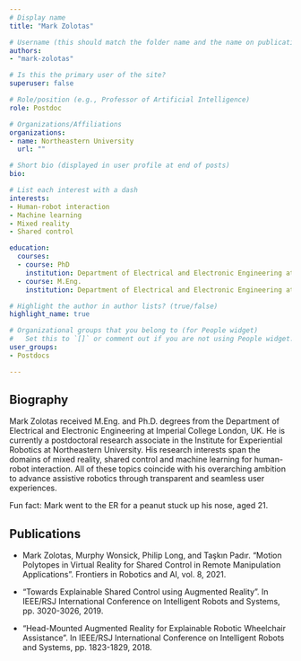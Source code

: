```yaml
---
# Display name
title: "Mark Zolotas"

# Username (this should match the folder name and the name on publications)
authors:
- "mark-zolotas"

# Is this the primary user of the site?
superuser: false

# Role/position (e.g., Professor of Artificial Intelligence)
role: Postdoc

# Organizations/Affiliations
organizations:
- name: Northeastern University
  url: ""

# Short bio (displayed in user profile at end of posts)
bio:

# List each interest with a dash
interests:
- Human-robot interaction
- Machine learning
- Mixed reality
- Shared control

education:
  courses:
  - course: PhD
    institution: Department of Electrical and Electronic Engineering at Imperial College London, UK
  - course: M.Eng.
    institution: Department of Electrical and Electronic Engineering at Imperial College London, UK

# Highlight the author in author lists? (true/false)
highlight_name: true

# Organizational groups that you belong to (for People widget)
#   Set this to `[]` or comment out if you are not using People widget.
user_groups:
- Postdocs

---
```


## Biography

Mark Zolotas received M.Eng. and Ph.D. degrees from the Department of Electrical and Electronic Engineering at Imperial College London, UK. He is currently a postdoctoral research associate in the Institute for Experiential Robotics at Northeastern University. His research interests span the domains of mixed reality, shared control and machine learning for human-robot interaction. All of these topics coincide with his overarching ambition to advance assistive robotics through transparent and seamless user experiences.

Fun fact: Mark went to the ER for a peanut stuck up his nose, aged 21.

## Publications

- Mark Zolotas, Murphy Wonsick, Philip Long, and Taşkın Padır. “Motion Polytopes in Virtual Reality for Shared
Control in Remote Manipulation Applications”. Frontiers in Robotics and AI, vol. 8, 2021.

- “Towards Explainable Shared Control using Augmented Reality”. In IEEE/RSJ
International Conference on Intelligent Robots and Systems, pp. 3020-3026, 2019.

- “Head-Mounted Augmented Reality for Explainable Robotic
Wheelchair Assistance”. In IEEE/RSJ International Conference on Intelligent Robots and Systems, pp. 1823-1829, 2018.
